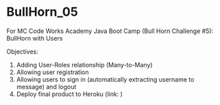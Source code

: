 # BullHorn_05
For MC Code Works Academy Java Boot Camp (Bull Horn Challenge #5): BullHorn with Users

Objectives:
1. Adding User-Roles relationship (Many-to-Many)
2. Allowing user registration
3. Allowing users to sign in (automatically extracting username to message) and logout
4. Deploy final product to Heroku (link: )
